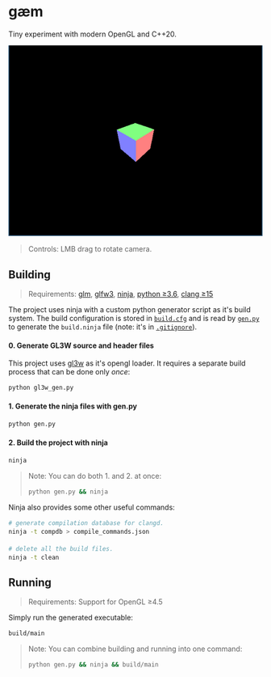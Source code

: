 # gæm

Tiny experiment with modern OpenGL and C++20.

![rotated cube with normals on black background](data/screenshot.png)

> Controls: LMB drag to rotate camera.

## Building

> Requirements:
> [glm](https://github.com/g-truc/glm),
> [glfw3](https://glfw.org),
> [ninja](https://ninja-build.org),
> [python ≥3.6](https://python.org),
> [clang ≥15](https://clang.llvm.org)

The project uses ninja with a custom python generator script as it's build system. The build configuration is stored in [`build.cfg`](/build.cfg) and is read by [`gen.py`](/gen.py) to generate the `build.ninja` file (note: it's in [`.gitignore`](/.gitignore)).

#### 0. Generate GL3W source and header files

This project uses [gl3w](https://github.com/skaslev/gl3w) as it's opengl loader. It requires a separate build process that can be done only *once*:

```bash
python gl3w_gen.py
```

#### 1. Generate the ninja files with gen.py

```bash
python gen.py
```

#### 2. Build the project with ninja

```bash
ninja
```

> Note: You can do both 1. and 2. at once:
> ```bash
> python gen.py && ninja
> ```

Ninja also provides some other useful commands:

```bash
# generate compilation database for clangd.
ninja -t compdb > compile_commands.json

# delete all the build files.
ninja -t clean
```

## Running

> Requirements: Support for OpenGL ≥4.5

Simply run the generated executable:

```bash
build/main
```

> Note: You can combine building and running into one command:
> ```bash
> python gen.py && ninja && build/main
> ```
